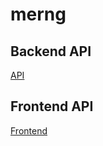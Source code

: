 # merng

## Backend API
<a href="https://devs-social-media.herokuapp.com/">API</a>

## Frontend API
<a href="https://devs-social-media.vercel.app/">Frontend</a>
